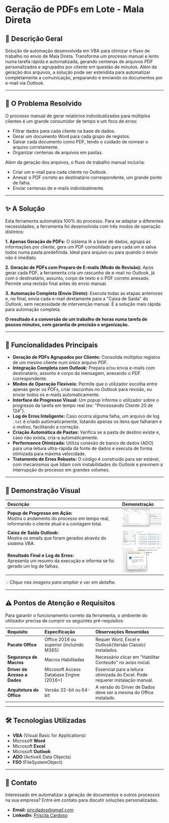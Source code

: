 # Geração de PDFs em Lote - Mala Direta

## 📜 Descrição Geral
Solução de automação desenvolvida em VBA para otimizar o fluxo de trabalho no envio de Mala Direta. Transforma um processo manual e lento numa tarefa rápida e automatizada, gerando centenas de arquivos PDF personalizados e agrupados por cliente em questão de minutos. Além da geração dos arquivos, a solução pode ser estendida para automatizar completamente a comunicação, preparando e enviando os documentos por e-mail via Outlook.

---

## 🎯 O Problema Resolvido
O processo manual de gerar relatórios individualizados para múltiplos clientes é um grande consumidor de tempo e um foco de erros:
- Filtrar dados para cada cliente na base de dados.
- Gerar um documento Word para cada grupo de registos.
- Salvar cada documento como PDF, tendo o cuidado de nomear o arquivo corretamente.
- Organizar centenas de arquivos em pastas.

Além da geração dos arquivos, o fluxo de trabalho manual incluiria:
- Criar um e-mail para cada cliente no Outlook.
- Anexar o PDF correto ao destinatário correspondente, um grande ponto de falha.
- Enviar centenas de e-mails individualmente.

---

## ✨ A Solução
Esta ferramenta automatiza 100% do processo. Para se adaptar a diferentes necessidades, a ferramenta foi desenvolvida com três modos de operação distintos:

**1. Apenas Geração de PDFs:** O sistema lê a base de dados, agrupa as informações por cliente, gera um PDF consolidado para cada um e salva todos numa pasta predefinida. Ideal para arquivo ou para quando o envio não é imediato.

**2. Geração de PDFs com Preparo de E-mails (Modo de Revisão):** Após gerar cada PDF, a ferramenta cria um rascunho de e-mail no Outlook, já com o destinatário, assunto, corpo de texto e o PDF correto anexado. Permite uma revisão final antes do envio manual.

**3. Automação Completa (Envio Direto):** Executa todas as etapas anteriores e, no final, envia cada e-mail diretamente para a "Caixa de Saída" do Outlook, sem necessidade de intervenção manual. É a solução mais rápida para automação completa.

**O resultado é a conversão de um trabalho de horas numa tarefa de poucos minutos, com garantia de precisão e organização.**

---

## 🚀 Funcionalidades Principais
- **Geração de PDFs Agrupados por Cliente:** Consolida múltiplos registos de um mesmo cliente num único arquivo PDF.
- **Integração Completa com Outlook:** Prepara e/ou envia e-mails com destinatário, assunto e corpo da mensagem, anexando o PDF correspondente.
- **Modos de Operação Flexíveis:** Permite que o utilizador escolha entre apenas gerar os PDFs, criar rascunhos no Outlook para revisão, ou enviar todos os e-mails automaticamente.
- **Interface de Progresso Visual:** Um popup informa o utilizador sobre o progresso da tarefa em tempo real (ex: "Processando Cliente 20 de 124").
- **Log de Erros Inteligente:** Caso ocorra alguma falha, um arquivo de log `.txt` é criado automaticamente, listando apenas os itens que falharam e o motivo, facilitando a correção.
- **Criação Automática de Pastas:** Verifica se a pasta de destino existe e, caso não exista, cria-a automaticamente.
- **Performance Otimizada:** Utiliza conexão de banco de dados (ADO) para uma leitura ultra-rápida da fonte de dados e executa de forma otimizada para máxima velocidade.
- **Tratamento de Erros Robusto:** O código é construído para ser estável, com mecanismos que lidam com instabilidades do Outlook e previnem a interrupção do processo em grandes volumes.

---

## 📸 Demonstração Visual

| Descrição | Demonstração |
| :--- | :--- |
| **Popup de Progresso em Ação:** <br> Mostra o andamento do processo em tempo real, informando o cliente atual e a contagem total. | <a href="https://raw.githubusercontent.com/pricmendes/VBA/refs/heads/word/assets/rodando.jpg"><img src="https://raw.githubusercontent.com/pricmendes/VBA/refs/heads/word/assets/rodando.jpg" width="150"></a> |
| **Caixa de Saída Outlook:** <br> Mostra os emails que foram gerados através do sistema VBA. | <a href="https://raw.githubusercontent.com/pricmendes/VBA/refs/heads/word/assets/cxSaida.jpg"><img src="https://raw.githubusercontent.com/pricmendes/VBA/refs/heads/word/assets/cxSaida.jpg" width="150"></a> |
| **Resultado Final e Log de Erros:** <br> Apresenta um resumo da execução e informa se foi gerado um log de falhas. | <a href="https://raw.githubusercontent.com/pricmendes/VBA/refs/heads/word/assets/finalizado.jpg"><img src="https://raw.githubusercontent.com/pricmendes/VBA/refs/heads/word/assets/finalizado.jpg" width="150"></a> |

*💡 Clique nas imagens para ampliar e ver em detalhe.*


---

## ⚠️ Pontos de Atenção e Requisitos
Para garantir o funcionamento correto da ferramenta, o ambiente do utilizador precisa de cumprir os seguintes pré-requisitos:

| Requisito | Especificação | Observações Resumidas |
| :--- | :--- | :--- |
| **Pacote Office** | Office 2016 ou superior (incluindo M365) | Requer Word, Excel e Outlook(Versão Classic) instalados. |
| **Segurança de Macros**| Macros Habilitadas | Necessário clicar em "Habilitar Conteúdo" no aviso inicial. |
| **Driver de Acesso a Dados** | Microsoft Access Database Engine (2016+) | Essencial para a leitura otimizada do Excel. Pode requerer instalação manual. |
| **Arquitetura do Office** | Versão 32-bit ou 64-bit | A versão do Driver de Dados deve ser a mesma do Office instalado. |

---

## 🛠️ Tecnologias Utilizadas
- **VBA** (Visual Basic for Applications)
- Microsoft **Word**
- Microsoft **Excel**
- Microsoft **Outlook**
- **ADO** (ActiveX Data Objects)
- **FSO** (FileSystemObject)

---

## 💼 Contato
Interessado em automatizar a geração de documentos e outros processos na sua empresa? Entre em contato para discutir soluções personalizadas.

- **Email:** pricdados@gmail.com
- **LinkedIn:** [Priscila Cardoso](https://www.linkedin.com/in/priscila-mendes-sp/)
